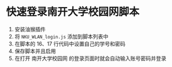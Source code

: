 # 快速登录南开大学校园网脚本

1. 安装油猴插件
2. 将 `NKU_WLAN_login.js` 添加到脚本列表中
3. 在脚本的 16、17 行代码中设置自己的学号和密码
4. 保存脚本并且启用
5. 在打开 南开大学校园网 的登录页面时就会自动输入账号密码并登录

